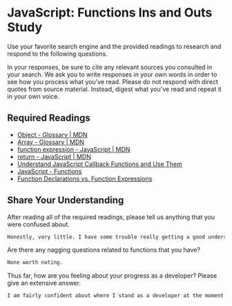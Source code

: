 # JavaScript: Functions Ins and Outs Study

Use your favorite search engine and the provided readings to research and
respond to the following questions.

In your responses, be sure to cite any relevant sources you consulted in your
search. We ask you to write responses in your own words in order to see how you
process what you've read. Please do not respond with direct quotes from source
material. Instead, digest what you've read and repeat it in your own voice.

## Required Readings

-   [Object - Glossary | MDN](https://developer.mozilla.org/en-US/docs/Glossary/Object)
-   [Array - Glossary | MDN](https://developer.mozilla.org/en-US/docs/Glossary/Array)
-   [function expression - JavaScript | MDN](https://developer.mozilla.org/en-US/docs/Web/JavaScript/Reference/Operators/function)
-   [return - JavaScript | MDN](https://developer.mozilla.org/en-US/docs/Web/JavaScript/Reference/Statements/return)
-   [Understand JavaScript Callback Functions and Use Them](http://javascriptissexy.com/understand-javascript-callback-functions-and-use-them)
-   [JavaScript - Functions](http://www.quirksmode.org/js/function.html)
-   [Function Declarations vs. Function Expressions](https://javascriptweblog.wordpress.com/2010/07/06/function-declarations-vs-function-expressions)

## Share Your Understanding

After reading all of the required readings, please tell us anything that you
were confused about.

```md
Honestly, very little. I have some trouble really getting a good understanding of the high level paradigm of Js, coming from a traditional java background (the level of fleibility/mutability in Js is quite new to me), but I am really in quite good shape.
```

Are there any nagging questions related to functions that you have?

```md
None worth noting.
```

Thus far, how are you feeling about your progress as a developer? Please give an
extensive answer.

```md
I am fairly confident about where I stand as a developer at the moment. While Js has presented some new coding paradigms (most notably, inheritence handled by the prototype property and the wide range of use for prototype), none of it has really fallen outside my comfort zone. I am looking forward to integrating Js with HTML CSS next week and working on my project the week after.
```
